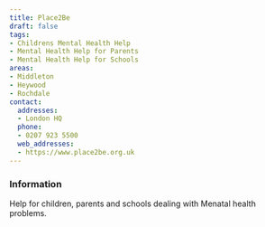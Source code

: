 ```yaml
---
title: Place2Be
draft: false
tags:
- Childrens Mental Health Help
- Mental Health Help for Parents
- Mental Health Help for Schools
areas:
- Middleton
- Heywood
- Rochdale
contact:
  addresses:
  - London HQ
  phone:
  - 0207 923 5500
  web_addresses:
  - https://www.place2be.org.uk
---
```


### Information
Help for children, parents and schools dealing with
Menatal health problems.